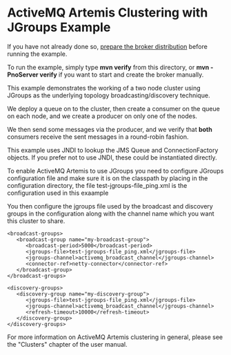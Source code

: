 # ActiveMQ Artemis Clustering with JGroups Example

If you have not already done so, [prepare the broker distribution](../../../../README.md#getting-started) before running the example.

To run the example, simply type **mvn verify** from this directory, or **mvn -PnoServer verify** if you want to start and create the broker manually.

This example demonstrates the working of a two node cluster using JGroups as the underlying topology broadcasting/discovery technique.

We deploy a queue on to the cluster, then create a consumer on the queue on each node, and we create a producer on only one of the nodes.

We then send some messages via the producer, and we verify that **both** consumers receive the sent messages in a round-robin fashion.

This example uses JNDI to lookup the JMS Queue and ConnectionFactory objects. If you prefer not to use JNDI, these could be instantiated directly.

To enable ActiveMQ Artemis to use JGroups you need to configure JGroups configuration file and make sure it is on the classpath by placing in the configuration directory, the file test-jgroups-file_ping.xml is the configuration used in this exaample

You then configure the jgroups file used by the broadcast and discovery groups in the configuration along with the channel name which you want this cluster to share.

    <broadcast-groups>
       <broadcast-group name="my-broadcast-group">
          <broadcast-period>5000</broadcast-period>
          <jgroups-file>test-jgroups-file_ping.xml</jgroups-file>
          <jgroups-channel>activemq_broadcast_channel</jgroups-channel>
          <connector-ref>netty-connector</connector-ref>
       </broadcast-group>
    </broadcast-groups>

    <discovery-groups>
       <discovery-group name="my-discovery-group">
          <jgroups-file>test-jgroups-file_ping.xml</jgroups-file>
          <jgroups-channel>activemq_broadcast_channel</jgroups-channel>
          <refresh-timeout>10000</refresh-timeout>
       </discovery-group>
    </discovery-groups>

For more information on ActiveMQ Artemis clustering in general, please see the "Clusters" chapter of the user manual.